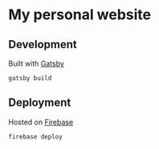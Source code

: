 # My personal website

## Development
Built with [Gatsby](https://www.gatsbyjs.org/)

`gatsby build`


## Deployment

Hosted on [Firebase](https://firebase.google.com/docs/hosting/deploying)

`firebase deploy`
